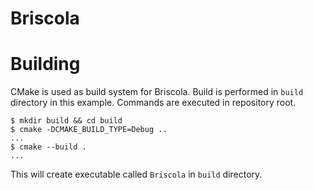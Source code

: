 # Briscola

# Building

CMake is used as build system for Briscola. Build is performed in `build` directory in this example.
Commands are executed in repository root.

```
$ mkdir build && cd build
$ cmake -DCMAKE_BUILD_TYPE=Debug ..
...
$ cmake --build .
...
```

This will create executable called `Briscola` in `build` directory.
